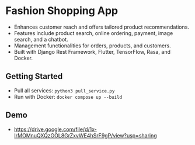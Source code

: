 # Fashion Shopping App
- Enhances customer reach and offers tailored product recommendations.
- Features include product search, online ordering, payment, image search, and a chatbot.
- Management functionalities for orders, products, and customers.
- Built with Django Rest Framework, Flutter, TensorFlow, Rasa, and Docker.

## Getting Started
- Pull all services: `python3 pull_service.py`
- Run with Docker: `docker compose up --build`

## Demo
- https://drive.google.com/file/d/1x-IrMOMnuQXQzGOL8GrZxvWE4hSrF9gP/view?usp=sharing
